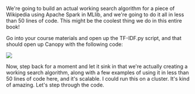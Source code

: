 We're going to build an actual working search algorithm for a piece of Wikipedia using Apache Spark in MLlib, and we're going to do it all in less than 50 lines of code. This might be the coolest thing we do in this entire book!

Go into your course materials and open up the TF-IDF.py script, and that should open up Canopy with the following code:

![](https://github.com/fenago/katacoda-scenarios/raw/master/datascience-machine-learning/datascience-machine-learning-chapter-09-02/steps/22/1.png)

Now, step back for a moment and let it sink in that we're actually creating a working search algorithm, along with a few examples of using it in less than 50 lines of code here, and it's scalable. I could run this on a cluster. It's kind of amazing. Let's step through the code.
